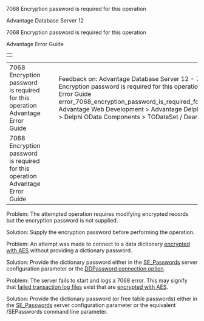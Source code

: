 7068 Encryption password is required for this operation




Advantage Database Server 12  

7068 Encryption password is required for this operation

Advantage Error Guide

|  |
| --- |
|  |

|  |  |  |  |  |
| --- | --- | --- | --- | --- |
| 7068 Encryption password is required for this operation  Advantage Error Guide |  |  | Feedback on: Advantage Database Server 12 - 7068 Encryption password is required for this operation Advantage Error Guide error\_7068\_encryption\_password\_is\_required\_for\_this\_operation Advantage Web Development > Advantage Delphi OData Client > Delphi OData Components > TODataSet / Dear Support Staff, |  |
| 7068 Encryption password is required for this operation  Advantage Error Guide |  |  |  |  |

Problem: The attempted operation requires modifying encrypted records but the encryption password is not supplied.

Solution: Supply the encryption password before performing the operation.

Problem: An attempt was made to connect to a data dictionary [encrypted with AES](master_encryption.htm) without providing a dictionary password.

Solution: Provide the dictionary password either in the [SE\_Passwords](master_se_passwords.htm) server configuration parameter or the [DDPassword connection option](ace_adsconnect101.htm).

Problem: The server fails to start and logs a 7068 error. This may signify that [failed transaction log files](master_advantage_transaction_processing_system_features.htm) exist that are [encrypted with AES](master_encryption.htm).

Solution: Provide the dictionary password (or free table passwords) either in the [SE\_Passwords](master_se_passwords.htm) server configuration parameter or the equivalent /SEPasswords command line parameter.